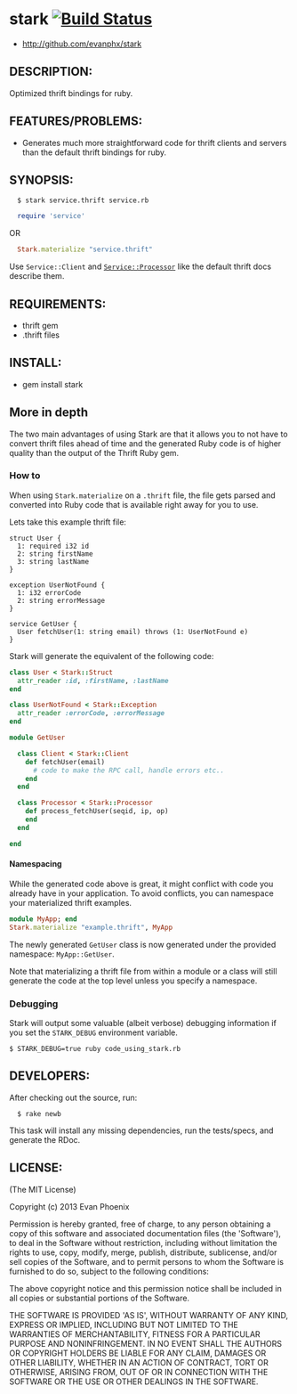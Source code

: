 # stark [![Build Status](https://travis-ci.org/evanphx/stark.png)](https://travis-ci.org/evanphx/stark)

* http://github.com/evanphx/stark

## DESCRIPTION:

Optimized thrift bindings for ruby.

## FEATURES/PROBLEMS:

* Generates much more straightforward code for thrift clients and servers
  than the default thrift bindings for ruby.

## SYNOPSIS:

```
  $ stark service.thrift service.rb
```

```ruby
  require 'service'
```

  OR

```ruby
  Stark.materialize "service.thrift"
```

  Use `Service::Client` and
[`Service::Processor`](http://thrift.apache.org/docs/concepts/) like the default thrift
  docs describe them.

## REQUIREMENTS:

* thrift gem
* .thrift files

## INSTALL:

* gem install stark


## More in depth

The two main advantages of using Stark are that it allows you to not
have to convert thrift files ahead of time and the generated Ruby code is of
higher quality than the output of the Thrift Ruby gem.

### How to

When using `Stark.materialize` on a `.thrift` file, the file gets parsed
and converted into Ruby code that is available right away for you to
use.

Lets take this example thrift file:

```
struct User {
  1: required i32 id
  2: string firstName
  3: string lastName
}

exception UserNotFound {
  1: i32 errorCode
  2: string errorMessage
}

service GetUser {
  User fetchUser(1: string email) throws (1: UserNotFound e)
}
```

Stark will generate the equivalent of the following code:

```ruby
class User < Stark::Struct
  attr_reader :id, :firstName, :lastName
end

class UserNotFound < Stark::Exception
  attr_reader :errorCode, :errorMessage
end

module GetUser

  class Client < Stark::Client
    def fetchUser(email)
      # code to make the RPC call, handle errors etc..
    end
  end

  class Processor < Stark::Processor
    def process_fetchUser(seqid, ip, op)
    end
  end

end
```

#### Namespacing

While the generated code above is great, it might conflict with code you
already have in your application. To avoid conflicts, you can namespace
your materialized thrift examples.

```ruby
module MyApp; end
Stark.materialize "example.thrift", MyApp
```

The newly generated `GetUser` class is now generated under the provided
namespace: `MyApp::GetUser`.

Note that materializing a thrift file from within a module or a class
will still generate the code at the top level unless you specify a
namespace.


### Debugging

Stark will output some valuable (albeit verbose) debugging information
if you set the `STARK_DEBUG` environment variable.

```
$ STARK_DEBUG=true ruby code_using_stark.rb
```

## DEVELOPERS:

After checking out the source, run:

```
  $ rake newb
```

This task will install any missing dependencies, run the tests/specs,
and generate the RDoc.

## LICENSE:

(The MIT License)

Copyright (c) 2013 Evan Phoenix

Permission is hereby granted, free of charge, to any person obtaining
a copy of this software and associated documentation files (the
'Software'), to deal in the Software without restriction, including
without limitation the rights to use, copy, modify, merge, publish,
distribute, sublicense, and/or sell copies of the Software, and to
permit persons to whom the Software is furnished to do so, subject to
the following conditions:

The above copyright notice and this permission notice shall be
included in all copies or substantial portions of the Software.

THE SOFTWARE IS PROVIDED 'AS IS', WITHOUT WARRANTY OF ANY KIND,
EXPRESS OR IMPLIED, INCLUDING BUT NOT LIMITED TO THE WARRANTIES OF
MERCHANTABILITY, FITNESS FOR A PARTICULAR PURPOSE AND NONINFRINGEMENT.
IN NO EVENT SHALL THE AUTHORS OR COPYRIGHT HOLDERS BE LIABLE FOR ANY
CLAIM, DAMAGES OR OTHER LIABILITY, WHETHER IN AN ACTION OF CONTRACT,
TORT OR OTHERWISE, ARISING FROM, OUT OF OR IN CONNECTION WITH THE
SOFTWARE OR THE USE OR OTHER DEALINGS IN THE SOFTWARE.
